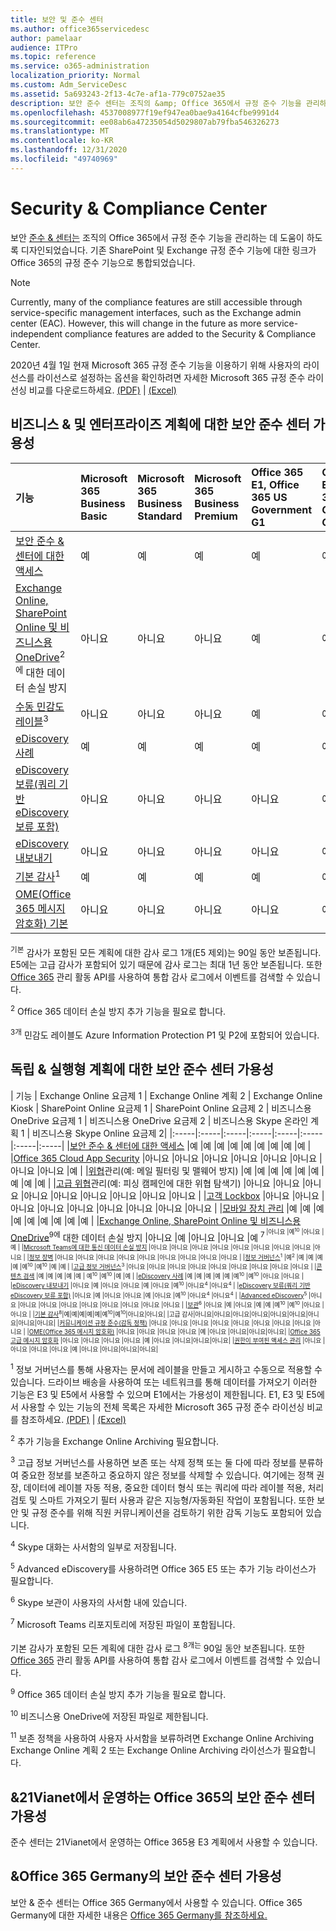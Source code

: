 ```yaml
---
title: 보안 및 준수 센터
ms.author: office365servicedesc
author: pamelaar
audience: ITPro
ms.topic: reference
ms.service: o365-administration
localization_priority: Normal
ms.custom: Adm_ServiceDesc
ms.assetid: 5a693243-2f13-4c7e-af1a-779c0752ae35
description: 보안 준수 센터는 조직의 &amp; Office 365에서 규정 준수 기능을 관리하는 데 도움이 하도록 디자인되었습니다. 기존 SharePoint 및 Exchange 규정 준수 기능에 대한 링크가 Office 365의 규정 준수 기능으로 통합되었습니다.
ms.openlocfilehash: 4537008977f19ef947ea0bae9a4164cfbe9991d4
ms.sourcegitcommit: ee08ab6a47235054d5029807ab79fba546326273
ms.translationtype: MT
ms.contentlocale: ko-KR
ms.lasthandoff: 12/31/2020
ms.locfileid: "49740969"
---
```

# <a name="security-amp-compliance-center"></a>Security &amp; Compliance Center

보안 [준수 &amp; 센터는](https://protection.office.com/) 조직의 Office 365에서 규정 준수 기능을 관리하는 데 도움이 하도록 디자인되었습니다. 기존 SharePoint 및 Exchange 규정 준수 기능에 대한 링크가 Office 365의 규정 준수 기능으로 통합되었습니다.
  
> [!NOTE]
> Currently, many of the compliance features are still accessible through service-specific management interfaces, such as the Exchange admin center (EAC). However, this will change in the future as more service-independent compliance features are added to the Security &amp; Compliance Center.

2020년 4월 1일 현재 Microsoft 365 규정 준수 기능을 이용하기 위해 사용자의 라이선스를 라이선스로 설정하는 옵션을 확인하려면 자세한 Microsoft 365 규정 준수 라이선싱 비교를 다운로드하세요. [(PDF)](https://docs.microsoft.com/office365/servicedescriptions/downloads/microsoft-365-compliance-licensing-comparison.pdf)  |  [(Excel)](https://docs.microsoft.com/office365/servicedescriptions/downloads/microsoft-365-compliance-licensing-comparison.xlsx)
  
## <a name="security-amp-compliance-center-availability-for-business-and-enterprise-plans"></a>비즈니스 &amp; 및 엔터프라이즈 계획에 대한 보안 준수 센터 가용성

| 기능 | Microsoft 365 Business Basic | Microsoft 365 Business Standard | Microsoft 365 Business Premium | Office 365 E1, Office 365 US Government G1 | Office 365 E3, Office 365 US Government G3 | Office 365 E5 | Office 365 F3, Office 365 US Government F3|
|:-----|:-----|:-----|:-----|:-----|:-----|:-----|:-----|
|[보안 준수 &amp; 센터에 대한 액세스](https://docs.microsoft.com/office365/securitycompliance/go-to-the-securitycompliance-center)  |예   |예   |예   |예   |예   |예   |예   |
|[Exchange Online, SharePoint Online 및 비즈니스용 OneDrive](https://docs.microsoft.com/microsoft-365/compliance/data-loss-prevention-policies)<sup>2에</sup> 대한 데이터 손실 방지 | 아니요 | 아니요  |아니요   | 예 | 예 | 예 | 아니요  |
|[수동 민감도 레이블](https://docs.microsoft.com/microsoft-365/compliance/sensitivity-labels)<sup>3</sup> | 아니요 | 아니요  |아니요   | 예 | 예 | 예 | 아니요  |
|[eDiscovery 사례](https://docs.microsoft.com/office365/securitycompliance/ediscovery-cases)  |예   |예   |예   |예   |예   |예   |예   |
|[eDiscovery 보류(쿼리 기반 eDiscovery 보류 포함)](https://docs.microsoft.com/office365/securitycompliance/ediscovery-cases#step-4-place-content-locations-on-hold)  |아니요   |아니요   |아니요  |아니요   |예   |예   |아니요   |
|[eDiscovery 내보내기](https://docs.microsoft.com/office365/securitycompliance/ediscovery-cases#step-6-export-the-results-of-a-content-search-associated-with-a-case)  |아니요   |아니요   |아니요   |아니요   |예   |예   |아니요   |
|[기본 감사](https://docs.microsoft.com/office365/securitycompliance/search-the-audit-log-in-security-and-compliance)<sup>1</sup> |예   |예   |예|예   |예   |예   |예   |
|[OME(Office 365 메시지 암호화) 기본](https://docs.microsoft.com/microsoft-365/compliance/ome)  |아니요   |아니요   |아니요   |아니요   |예  |예   |아니요   |

<sup>기본</sup> 감사가 포함된 모든 계획에 대한 감사 로그 1개(E5 제외)는 90일 동안 보존됩니다. E5에는 고급 감사가 포함되어 있기 때문에 감사 로그는 최대 1년 동안 보존됩니다. 또한 [Office 365](https://docs.microsoft.com/office/office-365-management-api/office-365-management-activity-api-reference) 관리 활동 API를 사용하여 통합 감사 로그에서 이벤트를 검색할 수 있습니다.

<sup>2</sup> Office 365 데이터 손실 방지 추가 기능을 필요로 합니다.

<sup>3개</sup> 민감도 레이블도 Azure Information Protection P1 및 P2에 포함되어 있습니다.

## <a name="security-amp-compliance-center-availability-for-standalone-plans"></a>독립 &amp; 실행형 계획에 대한 보안 준수 센터 가용성

| 기능 | Exchange Online 요금제 1 | Exchange Online 계획 2 | Exchange Online Kiosk | SharePoint Online 요금제 1 | SharePoint Online 요금제 2 | 비즈니스용 OneDrive 요금제 1 | 비즈니스용 OneDrive 요금제 2 | 비즈니스용 Skype 온라인 계획 1 | 비즈니스용 Skype Online 요금제 2|
|:-----|:-----|:-----|:-----|:-----|:-----|:-----|:-----|
|[보안 준수 &amp; 센터에 대한 액세스](https://docs.microsoft.com/office365/securitycompliance/go-to-the-securitycompliance-center)  |예   |예   |예   |예   |예   |예   |예   |예   |예   |
|[Office 365 Cloud App Security](https://docs.microsoft.com/cloud-app-security/what-is-cloud-app-security)  |아니요   |아니요   |아니요   |아니요   |아니요   |아니요   |아니요   |아니요   |예   |
|[위협](https://docs.microsoft.com/cloud-app-security/what-is-cloud-app-security)관리(예: 메일 필터링 및 맬웨어 방지)   |예   |예   |예   |예   |예   |예   |예   |예   |예   |
|[고급 위협](https://docs.microsoft.com/office365/securitycompliance/office-365-ti)관리(예: 피싱 캠페인에 대한 위협 탐색기)   |아니요   |아니요   |아니요   |아니요   |아니요   |아니요   |아니요   |아니요   |아니요  |
|[고객 Lockbox](https://docs.microsoft.com/office365/securitycompliance/customer-lockbox-requests)  |아니요   |아니요   |아니요   |아니요   |아니요   |아니요   |아니요   |아니요   |아니요   |
|[모바일 장치 관리](https://support.office.com/article/set-up-mobile-device-management-mdm-in-office-365-dd892318-bc44-4eb1-af00-9db5430be3cd)  |예   |예   |예   |예   |예   |예   |예   |예   |예   |
|[Exchange Online, SharePoint Online 및 비즈니스용 OneDrive](https://docs.microsoft.com/office365/securitycompliance/data-loss-prevention-policies)<sup>9에</sup> 대한 데이터 손실 방지  |아니요   |예   |아니요   |아니요   |예 <sup>7<sup>  |아니요  |예<sup>10</sup> |아니요   |예   |
|[Microsoft Teams에 대한 통신 데이터 손실 방지](https://docs.microsoft.com/microsoft-365/compliance/dlp-microsoft-teams)  |아니요   |아니요   |아니요   |아니요   |아니요   |아니요   |아니요   |아니요   |아니요   |
|[정보 장벽](https://docs.microsoft.com/office365/securitycompliance/information-barriers)  |아니요   |아니요   |아니요   |아니요   |아니요   |아니요   |아니요   |아니요   |아니요   |
|[정보 거버넌스](https://docs.microsoft.com/office365/securitycompliance/retention-policies)<sup>1</sup>  |예<sup>2</sup>  |예   |예   |예   |예   |예<sup>10</sup>  |예<sup>10</sup>  |예   |예   |
|[고급 정보 거버넌스](https://docs.microsoft.com/office365/securitycompliance/labels)<sup>3</sup>  |아니요   |아니요   |아니요   |아니요   |아니요   |아니요   |아니요   |아니요   |아니요   |
|[콘텐츠 검색](https://docs.microsoft.com/office365/securitycompliance/search-for-content)  |예   |예   |예   |예   |예  | 예<sup>10</sup>  |예<sup>10</sup>  |예   |예   |
|[eDiscovery 사례](https://docs.microsoft.com/office365/securitycompliance/ediscovery-cases)  |예   |예   |예   |예   |예   |예<sup>10</sup>  |예<sup>10</sup>  |아니요   |아니요   |
|[eDiscovery 내보내기](https://docs.microsoft.com/office365/securitycompliance/ediscovery-cases#step-6-export-the-results-of-a-content-search-associated-with-a-case)  |아니요   |예   |아니요   |아니요   |예   |아니요  |예<sup>10</sup> |아니요<sup>4</sup>  |아니요<sup>4</sup>  |
|[eDiscovery 보류(쿼리 기반 eDiscovery 보류 포함)](https://support.office.com/article/eDiscovery-cases-in-the-Office-365-Security-Compliance-Center-8dd335ab-29d0-41c3-8dd8-9f7c7481e60c#step3_1)  |아니요   |예   |아니요   |아니요   |예   |아니요  |예<sup>10</sup> |아니요<sup>4</sup>  |아니요<sup>4</sup>  |
|[Advanced eDiscovery](https://docs.microsoft.com/office365/securitycompliance/compliance20/overview-ediscovery-20)<sup>5</sup>  |아니요   |아니요   |아니요   |아니요   |아니요   |아니요   |아니요   |아니요   |아니요   |
|[보관](https://docs.microsoft.com/office365/securitycompliance/enable-archive-mailboxes)<sup>6</sup>  |아니요   |예   |아니요   |예   |예   |예<sup>10</sup> |예<sup>10</sup>  |아니요   |아니요   |
|[기본 감사](https://docs.microsoft.com/office365/securitycompliance/search-the-audit-log-in-security-and-compliance)<sup>8</sup>|예|예|예|예|예|예<sup>10</sup>|예<sup>10</sup>|아니요|아니요|
|고급 감사|아니요|아니요|아니요|아니요|아니요|아니요|아니요|아니요|아니요|
|[커뮤니케이션 규정 준수(감독 정책)](https://docs.microsoft.com/office365/securitycompliance/supervision-policies)  |아니요   |아니요   |아니요   |아니요   |아니요   |아니요   |아니요   |아니요   |아니요   |
|[OME(Office 365 메시지 암호화)](https://docs.microsoft.com/microsoft-365/compliance/ome)  |아니요   |아니요   |아니요   |아니요   |예   |아니요   |아니요|아니요|아니요|
|[Office 365 고급 메시지 암호화](https://docs.microsoft.com/microsoft-365/compliance/ome-advanced-message-encryption)  |아니요   |아니요   |아니요   |아니요   |예   |아니요   |아니요|아니요|아니요|
|[권한이 부여된 액세스 관리](https://docs.microsoft.com/microsoft-365/compliance/privileged-access-management-overview)  |아니요   |아니요   |아니요   |아니요   |예   |아니요   |아니요|아니요|아니요|

<sup>1</sup> 정보 거버넌스를 통해 사용자는 문서에 레이블을 만들고 게시하고 수동으로 적용할 수 있습니다. 드라이브 배송을 사용하여 또는 네트워크를 통해 데이터를 가져오기 이러한 기능은 E3 및 E5에서 사용할 수 있으며 E1에서는 가용성이 제한됩니다. E1, E3 및 E5에서 사용할 수 있는 기능의 전체 목록은 자세한 Microsoft 365 규정 준수 라이선싱 비교를 참조하세요. [(PDF)](https://docs.microsoft.com/office365/servicedescriptions/downloads/microsoft-365-compliance-licensing-comparison.pdf)  |  [(Excel)](https://docs.microsoft.com/office365/servicedescriptions/downloads/microsoft-365-compliance-licensing-comparison.xlsx)

<sup>2</sup> 추가 기능을 Exchange Online Archiving 필요합니다.

<sup>3</sup> 고급 정보 거버넌스를 사용하면 보존 또는 삭제 정책 또는 둘 다에 따라 정보를 분류하여 중요한 정보를 보존하고 중요하지 않은 정보를 삭제할 수 있습니다. 여기에는 정책 권장, 데이터에 레이블 자동 적용, 중요한 데이터 형식 또는 쿼리에 따라 레이블 적용, 처리 검토 및 스마트 가져오기 필터 사용과 같은 지능형/자동화된 작업이 포함됩니다. 또한 보안 및 규정 준수를 위해 직원 커뮤니케이션을 검토하기 위한 감독 기능도 포함되어 있습니다.

<sup>4</sup> Skype 대화는 사서함의 일부로 저장됩니다.

<sup>5</sup> Advanced eDiscovery를 사용하려면 Office 365 E5 또는 추가 기능 라이선스가 필요합니다.

<sup>6</sup> Skype 보관이 사용자의 사서함 내에 있습니다.

<sup>7</sup> Microsoft Teams 리포지토리에 저장된 파일이 포함됩니다.

기본 감사가 포함된 모든 계획에 대한 감사 로그 <sup>8개는</sup> 90일 동안 보존됩니다. 또한 [Office 365](https://docs.microsoft.com/office/office-365-management-api/office-365-management-activity-api-reference) 관리 활동 API를 사용하여 통합 감사 로그에서 이벤트를 검색할 수 있습니다.

<sup>9</sup> Office 365 데이터 손실 방지 추가 기능을 필요로 합니다.

<sup>10</sup> 비즈니스용 OneDrive에 저장된 파일로 제한됩니다.

<sup>11</sup> 보존 정책을 사용하여 사용자 사서함을 보류하려면 Exchange Online Archiving Exchange Online 계획 2 또는 Exchange Online Archiving 라이선스가 필요합니다.
  
## <a name="security-amp-compliance-center-availability-in-office-365-operated-by-21vianet"></a>&amp;21Vianet에서 운영하는 Office 365의 보안 준수 센터 가용성

준수 센터는 21Vianet에서 운영하는 Office 365용 E3 계획에서 사용할 수 있습니다.
  
## <a name="security-amp-compliance-center-availability-in-office-365-germany"></a>&amp;Office 365 Germany의 보안 준수 센터 가용성

보안 & 준수 센터는 Office 365 Germany에서 사용할 수 있습니다. Office 365 Germany에 대한 자세한 내용은 [Office 365 Germany를 참조하세요.](office-365-germany.md)
